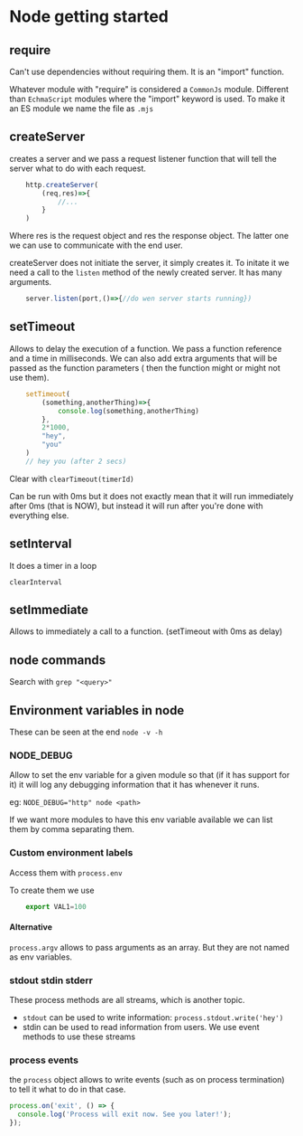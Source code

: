 # Node getting started

## require
Can't use dependencies without requiring them. It is an "import" function.

Whatever module with "require" is considered a `CommonJs` module. Different than `EchmaScript` modules where the "import" keyword is used. To make it an ES module we name the file as `.mjs`

## createServer
creates a server and we pass a request listener function that will tell the server what to do with each request.

```js
    http.createServer(
        (req,res)=>{
            //...
        }
    )
```

Where res is the request object and res the response object. The latter one we can use to communicate with the end user. 

createServer does not initiate the server, it simply creates it. To initate it we need a call to the `listen` method of the newly created server. It has many arguments.

```js
    server.listen(port,()=>{//do wen server starts running})
```

## setTimeout
Allows to delay the execution of a function. We pass a function reference and a time in milliseconds. We can also add extra arguments that will be passed as the function parameters ( then the function might or might not use them).

```js
    setTimeout(
        (something,anotherThing)=>{
            console.log(something,anotherThing)
        },
        2*1000,
        "hey",
        "you"
    )
    // hey you (after 2 secs)
```

Clear with `clearTimeout(timerId)`

Can be run with 0ms but it does not exactly mean that it will run immediately after 0ms (that is NOW), but instead it will run after you're done with everything else.
## setInterval
It does a timer in a loop

`clearInterval`

## setImmediate
Allows to immediately a call to a function. (setTimeout with 0ms  as delay)

## node commands
Search with `grep "<query>"`
## Environment variables in node
These can be seen at the end `node -v -h`
### NODE_DEBUG
Allow to set the env variable for a given module so that (if it has support for it) it will log any debugging information that it has whenever it runs.

eg: `NODE_DEBUG="http" node <path>`

If we want more modules to have this env variable available we can list them by comma separating them.

### Custom environment labels

Access them with `process.env`

To create them we use 
```js
    export VAL1=100
```

#### Alternative

`process.argv` allows to pass arguments as an array. But they are not named as env variables.

### stdout stdin stderr
These process methods are all streams, which is another topic.

- `stdout` can be used to write information: `process.stdout.write('hey')`
- stdin can be used to read information from users. We use event methods to use these streams

### process events
the `process` object allows to write events (such as on process termination) to tell it what to do in that case.

```js
process.on('exit', () => {
  console.log('Process will exit now. See you later!');
});
```